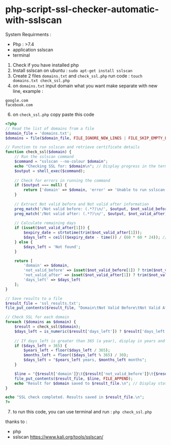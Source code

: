 # php-script-ssl-checker-automatic-with-sslscan
System Requirments :
- Php : >7.4
- application sslscan
- terminal

1. Check if you have installed php
2. Install sslscan on ubuntu : ```sudo apt-get install sslscan```
3. Create 2 files ```domains.txt``` and ```check_ssl.php``` run code : ```touch domains.txt check_ssl.php```
4. on ```domains.txt``` input domain what you want make separate with new line, example :
```text
google.com
facebook.com
```
6.  on ```check_ssl.php``` copy paste this code
```php
<?php
// Read the list of domains from a file
$domain_file = 'domains.txt';
$domains = file($domain_file, FILE_IGNORE_NEW_LINES | FILE_SKIP_EMPTY_LINES);

// Function to run sslscan and retrieve certificate details
function check_ssl($domain) {
    // Run the sslscan command
    $command = "sslscan --no-colour $domain";
    echo "Checking SSL for: $domain\n"; // Display progress in the terminal
    $output = shell_exec($command);
    
    // Check for errors in running the command
    if ($output === null) {
        return ['domain' => $domain, 'error' => 'Unable to run sslscan'];
    }
    
    // Extract Not valid before and Not valid after information
    preg_match('/Not valid before: (.*?)\n/', $output, $not_valid_before);
    preg_match('/Not valid after: (.*?)\n/', $output, $not_valid_after);
    
    // Calculate remaining days
    if (isset($not_valid_after[1])) {
        $expiry_date = strtotime(trim($not_valid_after[1]));
        $days_left = ceil(($expiry_date - time()) / (60 * 60 * 24)); // Calculate remaining days
    } else {
        $days_left = 'Not found';
    }

    return [
        'domain' => $domain,
        'not_valid_before' => isset($not_valid_before[1]) ? trim($not_valid_before[1]) : 'Not found',
        'not_valid_after' => isset($not_valid_after[1]) ? trim($not_valid_after[1]) : 'Not found',
        'days_left' => $days_left
    ];
}

// Save results to a file
$result_file = 'ssl_results.txt';
file_put_contents($result_file, "Domain\tNot Valid Before\tNot Valid After\tDays Left\n", FILE_APPEND);

// Check SSL for each domain
foreach ($domains as $domain) {
    $result = check_ssl($domain);
    $days_left = is_numeric($result['days_left']) ? $result['days_left'] : 'Not found';
    
    // If days_left is greater than 365 (a year), display in years and months
    if ($days_left > 365) {
        $years_left = floor($days_left / 365);
        $months_left = floor(($days_left % 365) / 30);
        $days_left = "$years_left years, $months_left months";
    }

    $line = "{$result['domain']}\t{$result['not_valid_before']}\t{$result['not_valid_after']}\t$days_left\n";
    file_put_contents($result_file, $line, FILE_APPEND);
    echo "Result for $domain saved to $result_file.\n"; // Display status after saving results
}

echo "SSL check completed. Results saved in $result_file.\n";
?>

```
7.  to run this code, you can use terminal and run : ```php check_ssl.php```

thanks to : 
- php
- sslscan https://www.kali.org/tools/sslscan/
